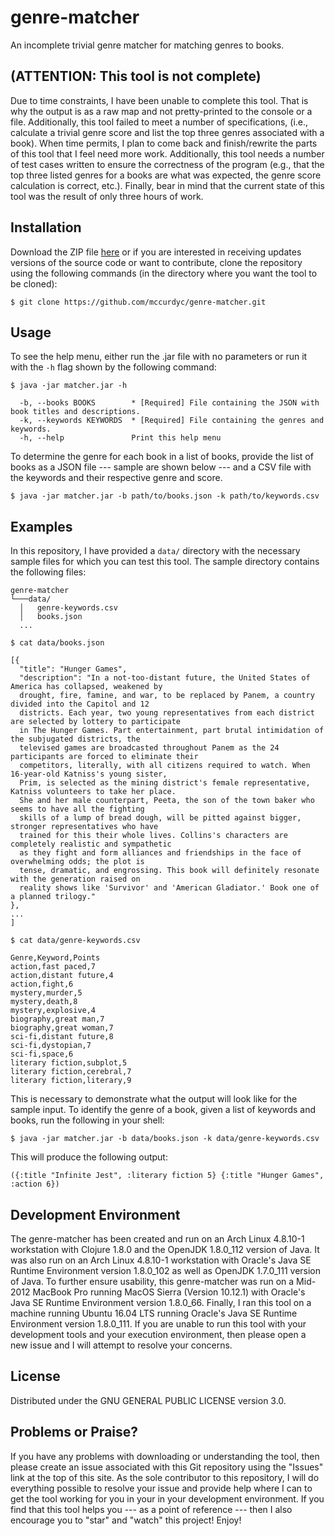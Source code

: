 # genre-matcher

An incomplete trivial genre matcher for matching genres to books.

## (ATTENTION: This tool is not complete)

Due to time constraints, I have been unable to complete this tool. That is why the output is as a raw
map and not pretty-printed to the console or a file. Additionally, this tool failed to meet a number
of specifications, (i.e., calculate a trivial genre score and list the top three genres associated with
a book). When time permits, I plan to come back and finish/rewrite the parts of this tool that I feel
need more work. Additionally, this tool needs a number of test cases written to ensure the correctness
of the program (e.g., that the top three listed genres for a books are what was expected, the genre
score calculation is correct, etc.). Finally, bear in mind that the current state of this tool was
the result of only three hours of work.

## Installation

Download the ZIP file [here](https://github.com/mccurdyc/genre-matcher/archive/master.zip) or if you are
interested in receiving updates versions of the source code or want to contribute, clone the repository
using the following commands (in the directory where you want the tool to be cloned):

```
$ git clone https://github.com/mccurdyc/genre-matcher.git
```

## Usage

To see the help menu, either run the .jar file with no parameters or run it with the `-h` flag
shown by the following command:

```
$ java -jar matcher.jar -h

  -b, --books BOOKS        * [Required] File containing the JSON with book titles and descriptions.
  -k, --keywords KEYWORDS  * [Required] File containing the genres and keywords.
  -h, --help               Print this help menu
```

To determine the genre for each book in a list of books, provide the list of books as a JSON file --- sample
are shown below --- and a CSV file with the keywords and their respective genre and score.

```
$ java -jar matcher.jar -b path/to/books.json -k path/to/keywords.csv
```

## Examples

In this repository, I have provided a `data/` directory with the necessary sample files for which you can
test this tool. The sample directory contains the following files:

```
genre-matcher
└───data/
  │   genre-keywords.csv
  │   books.json
  ...
```

```
$ cat data/books.json

[{
  "title": "Hunger Games",
  "description": "In a not-too-distant future, the United States of America has collapsed, weakened by
  drought, fire, famine, and war, to be replaced by Panem, a country divided into the Capitol and 12
  districts. Each year, two young representatives from each district are selected by lottery to participate
  in The Hunger Games. Part entertainment, part brutal intimidation of the subjugated districts, the
  televised games are broadcasted throughout Panem as the 24 participants are forced to eliminate their
  competitors, literally, with all citizens required to watch. When 16-year-old Katniss's young sister,
  Prim, is selected as the mining district's female representative, Katniss volunteers to take her place.
  She and her male counterpart, Peeta, the son of the town baker who seems to have all the fighting
  skills of a lump of bread dough, will be pitted against bigger, stronger representatives who have
  trained for this their whole lives. Collins's characters are completely realistic and sympathetic
  as they fight and form alliances and friendships in the face of overwhelming odds; the plot is
  tense, dramatic, and engrossing. This book will definitely resonate with the generation raised on
  reality shows like 'Survivor' and 'American Gladiator.' Book one of a planned trilogy."
},
...
]
```

```
$ cat data/genre-keywords.csv

Genre,Keyword,Points
action,fast paced,7
action,distant future,4
action,fight,6
mystery,murder,5
mystery,death,8
mystery,explosive,4
biography,great man,7
biography,great woman,7
sci-fi,distant future,8
sci-fi,dystopian,7
sci-fi,space,6
literary fiction,subplot,5
literary fiction,cerebral,7
literary fiction,literary,9

```

This is necessary to demonstrate what the output will look like for the sample input.
To identify the genre of a book, given a list of keywords and books, run the following in your shell:

```
$ java -jar matcher.jar -b data/books.json -k data/genre-keywords.csv
```

This will produce the following output:

```
({:title "Infinite Jest", :literary fiction 5} {:title "Hunger Games", :action 6})
```

## Development Environment

The genre-matcher has been created and run on an Arch Linux 4.8.10-1 workstation with Clojure 1.8.0 and the
OpenJDK 1.8.0_112 version of Java. It was also run on an Arch Linux 4.8.10-1 workstation with Oracle's
Java SE Runtime Environment version 1.8.0_102 as well as OpenJDK 1.7.0_111 version of Java. To further ensure
usability, this genre-matcher was run on a Mid-2012 MacBook Pro running MacOS Sierra (Version 10.12.1)
with Oracle's Java SE Runtime Environment version 1.8.0_66. Finally, I ran this tool on a machine running
Ubuntu 16.04 LTS running Oracle's Java SE Runtime Environment version 1.8.0_111. If you are unable to
run this tool with your development tools and your execution environment, then please open a new issue
and I will attempt to resolve your concerns.

## License

Distributed under the GNU GENERAL PUBLIC LICENSE version 3.0.

## Problems or Praise?

If you have any problems with downloading or understanding the tool, then please create an issue associated
with this Git repository using the "Issues" link at the top of this site. As the sole contributor to this
repository, I will do everything possible to resolve your issue and provide help where I can to get the
tool working for you in your in your development environment. If you find that this tool helps you
--- as a point of reference --- then I also encourage you to "star" and "watch" this project! Enjoy!
